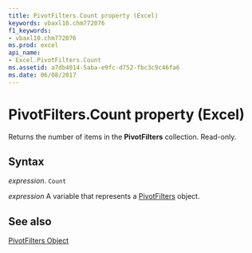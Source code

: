 ```yaml
---
title: PivotFilters.Count property (Excel)
keywords: vbaxl10.chm772076
f1_keywords:
- vbaxl10.chm772076
ms.prod: excel
api_name:
- Excel.PivotFilters.Count
ms.assetid: a7db4014-5aba-e9fc-d752-fbc3c9c46fa6
ms.date: 06/08/2017
---
```



# PivotFilters.Count property (Excel)

Returns the number of items in the  **PivotFilters** collection. Read-only.


## Syntax

 _expression_. `Count`

 _expression_ A variable that represents a [PivotFilters](Excel.PivotFilters.md) object.


## See also


[PivotFilters Object](Excel.PivotFilters.md)

